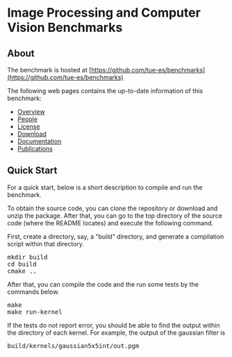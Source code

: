 # Image Processing and Computer Vision Benchmarks #

## About ##
The benchmark is hosted at
[https://github.com/tue-es/benchmarks](https://github.com/tue-es/benchmarks)

The following web pages contains the up-to-date information of this benchmark:
*   [Overview](https://github.com/tue-es/benchmarks/wiki/overview "Overview")
*   [People](https://github.com/tue-es/benchmarks/wiki/people "People")
*   [License](https://github.com/tue-es/benchmarks/wiki/license "License")
*   [Download](https://github.com/tue-es/benchmarks/wiki/download "Download")
*   [Documentation](https://github.com/tue-es/benchmarks/wiki/documentation "Documentation")
*   [Publications](https://github.com/tue-es/benchmarks/wiki/publications "Publications")

## Quick Start ##
For a quick start, below is a short description to compile and run the benchmark.

To obtain the source code, you can clone the repository or download and unzip the package. 
After that, you can go to the top directory of the source code (where the README locates) and execute the following command.

First, create a directory, say, a "build" directory, and generate a compilation script within that directory.
<pre>
mkdir build
cd build
cmake ..
</pre>

After that, you can compile the code and the run some tests by the commands below.
<pre>
make
make run-kernel
</pre>

If the tests do not report error, you should be able to find the output within the directory of each kernel. For example, the output of the gaussian filter is
<pre>
build/kernels/gaussian5x5int/out.pgm
</pre>
